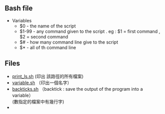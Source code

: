 
## Bash file
* Variables
  * $0 - the name of the script
  * $1-99 - any command given to the script . eg :  $1 = first command , $2 = second command
  * $# - how many command line give to the script
  * $* - all of th command line
 
## Files
* [print_ls.sh](https://github.com/stephanie0324/DIGI-2020/blob/master/Lecture4/Bash/print_ls.sh) (印出 該路徑的所有檔案)
* [variable.sh](https://github.com/stephanie0324/DIGI-2020/blob/master/Lecture4/Bash/variable.sh) （印出一個名字）
* [backticks.sh](https://github.com/stephanie0324/DIGI-2020/blob/master/Lecture4/Bash/backticks.sh) （backtick : save the output of the program into a variable）  
  (數指定的檔案中有幾行字)
*
